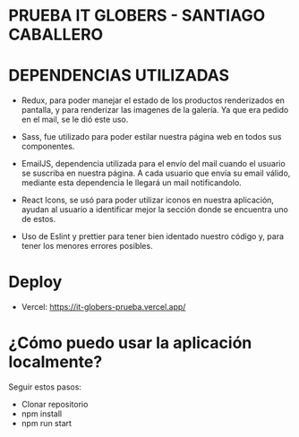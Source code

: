 # PRUEBA IT GLOBERS - SANTIAGO CABALLERO

# DEPENDENCIAS UTILIZADAS

- Redux, para poder manejar el estado de los productos renderizados en pantalla, y para renderizar las imagenes de la galería. Ya que era pedido en el mail, se le dió este uso.

- Sass, fue utilizado para poder estilar nuestra página web en todos sus componentes.

- EmailJS, dependencia utilizada para el envío del mail cuando el usuario se suscriba en nuestra página. A cada usuario que envía su email válido, mediante esta dependencia le llegará un mail notificandolo.

- React Icons, se usó para poder utilizar iconos en nuestra aplicación, ayudan al usuario a identificar mejor la sección donde se encuentra uno de estos.

- Uso de Eslint y prettier para tener bien identado nuestro código y, para tener los menores errores posibles.

# Deploy

- Vercel: https://it-globers-prueba.vercel.app/

# ¿Cómo puedo usar la aplicación localmente?
Seguir estos pasos:

- Clonar repositorio
- npm install
- npm run start
